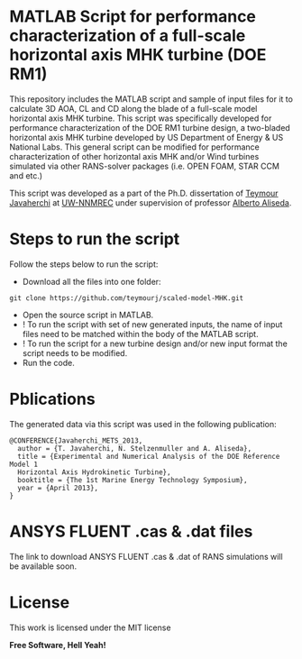 MATLAB Script for performance characterization of a full-scale horizontal axis MHK turbine (DOE RM1)
====================

This repository includes the MATLAB script and sample of input files for it to calculate 3D AOA, CL and CD along the blade of a full-scale model horizontal axis MHK turbine. This script was specifically developed for performance characterization of the DOE RM1 turbine design, a two-bladed horizontal axis MHK turbine developed by US Department of Energy &amp; US National Labs. This general script can be modified for performance characterization of other horizontal axis MHK and/or Wind turbines simulated via other RANS-solver packages (i.e. OPEN FOAM, STAR CCM and etc.)

This script was developed as a part of the Ph.D. dissertation of [Teymour Javaherchi] at [UW-NNMREC] under supervision of professor [Alberto Aliseda].

Steps to run the script
=========

Follow the steps below to run the script:
  - Download all the files into one folder:
  
  ```
  git clone https://github.com/teymourj/scaled-model-MHK.git
  ```
  - Open the source script in MATLAB.
  - ! To run the script with set of new generated inputs, the name of input files need to be matched within the body of the MATLAB script.
  - ! To run the script for a new turbine design and/or new input format the script needs to be modified.
  - Run the code.
  
Pblications
===========
The generated data via this script was used in the following publication:

```
@CONFERENCE{Javaherchi_METS_2013,
  author = {T. Javaherchi, N. Stelzenmuller and A. Aliseda},
  title = {Experimental and Numerical Analysis of the DOE Reference Model 1
  Horizontal Axis Hydrokinetic Turbine},
  booktitle = {The 1st Marine Energy Technology Symposium},
  year = {April 2013},
}
```

ANSYS FLUENT .cas &amp; .dat files
============
The link to download ANSYS FLUENT .cas &amp; .dat of RANS simulations will be available soon.

License
======
This work is licensed under the MIT license

**Free Software, Hell Yeah!**

[Teymour Javaherchi]:http://staff.washington.edu/teymourj/
[UW-NNMREC]:http://depts.washington.edu/nnmrec/
[Alberto Aliseda]:https://www.me.washington.edu/research/faculty/aaliseda/index.html
